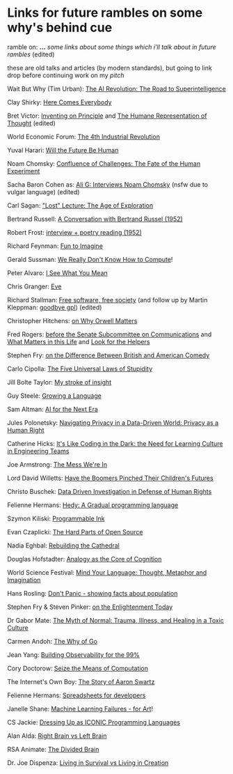 # Links for future rambles on some why's behind cue

ramble on: **...** *some links about some things which i'll talk about in future rambles* (edited)

these are old talks and articles (by modern standards), but going to link drop before continuing work on my *pitch*

Wait But Why (Tim Urban): [The AI Revolution: The Road to Superintelligence](https://waitbutwhy.com/2015/01/artificial-intelligence-revolution-1.html)

Clay Shirky: [Here Comes Everybody](https://www.youtube.com/watch?v=p8wR-GXeOQo)

Bret Victor: [Inventing on Principle](https://www.youtube.com/watch?v=a-OyoVcbwWE) and [The Humane Representation of Thought](https://vimeo.com/115154289) (edited)

World Economic Forum: [The 4th Industrial Revolution](https://www.youtube.com/watch?v=kpW9JcWxKq0)

Yuval Harari: [Will the Future Be Human](https://www.youtube.com/watch?v=hL9uk4hKyg4)

Noam Chomsky: [Confluence of Challenges: The Fate of the Human Experiment](https://www.youtube.com/watch?v=mIZi2tldDtg)

Sacha Baron Cohen as: [Ali G: Interviews Noam Chomsky](https://www.youtube.com/watch?v=fOIM1_xOSro) (nsfw due to vulgar language) (edited)

Carl Sagan: ["Lost" Lecture: The Age of Exploration](https://www.youtube.com/watch?v=6_-jtyhAVTc)

Bertrand Russell: [A Conversation with Bertrand Russel (1952)](https://www.youtube.com/watch?v=xL_sMXfzzyA)

Robert Frost: [interview + poetry reading (1952)](https://www.youtube.com/watch?v=2qwCEnkb2_E)

Richard Feynman: [Fun to Imagine](https://www.youtube.com/watch?v=P1ww1IXRfTA)

Gerald Sussman: [We Really Don't Know How to Compute](https://www.youtube.com/watch?v=HB5TrK7A4pI)!

Peter Alvaro: [I See What You Mean](https://www.youtube.com/watch?v=R2Aa4PivG0g)

Chris Granger: [Eve](https://www.youtube.com/watch?v=5V1ynVyud4M)

Richard Stallman: [Free software, free society](https://www.youtube.com/watch?v=Ag1AKIl_2GM) (and follow up by Martin Kleppman: [goodbye gpl](https://martin.kleppmann.com/2021/04/14/goodbye-gpl.html)) (edited)

Christopher Hitchens: [on Why Orwell Matters](https://www.youtube.com/watch?v=3I-FfrkGiWQ)

Fred Rogers: [before the Senate Subcommittee on Communications](https://www.youtube.com/watch?v=fKy7ljRr0AA) and [What Matters in this Life](https://www.youtube.com/watch?v=YLlyy9tB0H8) and [Look for the Helpers](https://www.youtube.com/watch?v=-LGHtc_D328)

Stephen Fry: [on the Difference Between British and American Comedy](https://www.youtube.com/watch?v=gpdWwubN6-0)

Carlo Cipolla: [The Five Universal Laws of Stupidity](https://www.youtube.com/watch?v=3O9FFrLpinQ)

Jill Bolte Taylor: [My stroke of insight](https://www.youtube.com/watch?v=UyyjU8fzEYU)

Guy Steele: [Growing a Language](https://www.youtube.com/watch?v=_ahvzDzKdB0)

Sam Altman: [AI for the Next Era](https://www.youtube.com/watch?v=WHoWGNQRXb0)

Jules Polonetsky: [Navigating Privacy in a Data-Driven World: Privacy as a Human Right](https://www.youtube.com/watch?v=PMynKYD5z4U)

Catherine Hicks: [It's Like Coding in the Dark: the Need for Learning Culture in Engineering Teams](https://www.youtube.com/watch?v=mVec1TzQIMM)

Joe Armstrong: [The Mess We're In](https://www.youtube.com/watch?v=lKXe3HUG2l4)

Lord David Willetts: [Have the Boomers Pinched Their Children's Futures](https://www.youtube.com/watch?v=ZuXzvjBYW8A)

Christo Buschek: [Data Driven Investigation in Defense of Human Rights](https://www.youtube.com/watch?v=08WaOxix74E)

Felienne Hermans: [Hedy: A Gradual programming language](https://www.youtube.com/watch?v=fmF7HpU_-9k)

Szymon Kiliski: [Programmable Ink](https://www.youtube.com/watch?v=ifYuvgXZ108)

Evan Czaplicki: [The Hard Parts of Open Source](https://www.youtube.com/watch?v=o_4EX4dPppA)

Nadia Eghbal: [Rebuilding the Cathedral](https://www.youtube.com/watch?v=VS6IpvTWwkQ)

Douglas Hofstadter: [Analogy as the Core of Cognition](https://www.youtube.com/watch?v=n8m7lFQ3njk)

World Science Festival: [Mind Your Language: Thought, Metaphor and Imagination](https://www.youtube.com/watch?v=6LXHtDUXkS0)

Hans Rosling: [Don't Panic - showing facts about population](https://www.youtube.com/watch?v=FACK2knC08E)

Stephen Fry & Steven Pinker: [on the Enlightenment Today](https://www.youtube.com/watch?v=8aT61w3Q6vI)

Dr Gabor Mate: [The Myth of Normal: Trauma, Illness, and Healing in a Toxic Culture](https://www.youtube.com/watch?v=KqgEUjQv_oU)

Carmen Andoh: [The Why of Go](https://www.youtube.com/watch?v=bmZNaUcwBt4)

Jean Yang: [Building Observability for the 99%](https://www.youtube.com/watch?v=UJA4PGKny2k)

Cory Doctorow: [Seize the Means of Computation](https://www.youtube.com/watch?v=4zhUf5Hj96Y)

The Internet's Own Boy: [The Story of Aaron Swartz](https://www.youtube.com/watch?v=9vz06QO3UkQ)

Felienne Hermans: [Spreadsheets for developers](https://www.youtube.com/watch?v=0CKru5d4GPk)

Janelle Shane: [Machine Learning Failures - for Art](https://www.youtube.com/watch?v=yneJIxOdMX4)!

CS Jackie: [Dressing Up as ICONIC Programming Languages](https://www.youtube.com/watch?v=lDjZA0wodGQ)

Alan Alda: [Right Brain vs Left Brain](https://www.youtube.com/watch?v=82tlVcq6E7A)

RSA Animate: [The Divided Brain](https://www.youtube.com/watch?v=dFs9WO2B8uI)

Dr. Joe Dispenza: [Living in Survival vs Living in Creation](https://www.youtube.com/watch?v=MtimAuhyP-M)
